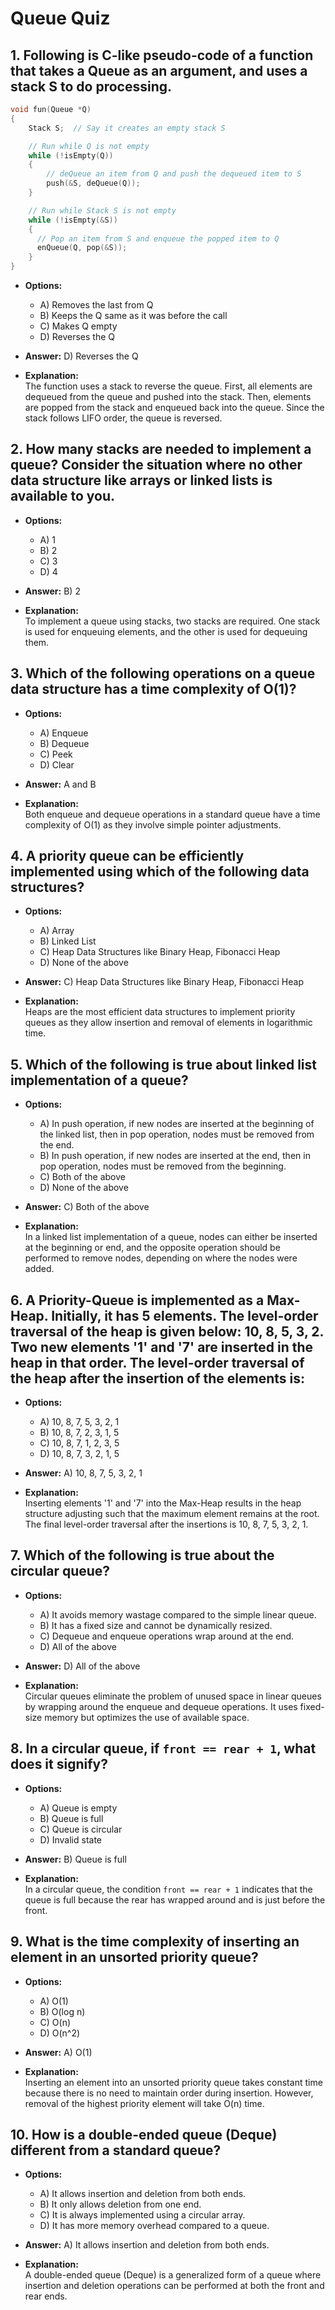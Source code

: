 
# Queue Quiz

## 1. Following is C-like pseudo-code of a function that takes a Queue as an argument, and uses a stack S to do processing.

```c
void fun(Queue *Q)
{
    Stack S;  // Say it creates an empty stack S

    // Run while Q is not empty
    while (!isEmpty(Q))
    {
        // deQueue an item from Q and push the dequeued item to S
        push(&S, deQueue(Q));
    }

    // Run while Stack S is not empty
    while (!isEmpty(&S))
    {
      // Pop an item from S and enqueue the popped item to Q
      enQueue(Q, pop(&S));
    }
}
```

- **Options:**
  - A) Removes the last from Q
  - B) Keeps the Q same as it was before the call
  - C) Makes Q empty
  - D) Reverses the Q

- **Answer:** D) Reverses the Q

- **Explanation:**  
  The function uses a stack to reverse the queue. First, all elements are dequeued from the queue and pushed into the stack. Then, elements are popped from the stack and enqueued back into the queue. Since the stack follows LIFO order, the queue is reversed.


## 2. How many stacks are needed to implement a queue? Consider the situation where no other data structure like arrays or linked lists is available to you.

- **Options:**
  - A) 1
  - B) 2
  - C) 3
  - D) 4

- **Answer:** B) 2

- **Explanation:**  
  To implement a queue using stacks, two stacks are required. One stack is used for enqueuing elements, and the other is used for dequeuing them.


## 3. Which of the following operations on a queue data structure has a time complexity of O(1)?

- **Options:**
  - A) Enqueue
  - B) Dequeue
  - C) Peek
  - D) Clear

- **Answer:** A and B

- **Explanation:**  
  Both enqueue and dequeue operations in a standard queue have a time complexity of O(1) as they involve simple pointer adjustments.


## 4. A priority queue can be efficiently implemented using which of the following data structures?

- **Options:**
  - A) Array
  - B) Linked List
  - C) Heap Data Structures like Binary Heap, Fibonacci Heap
  - D) None of the above

- **Answer:** C) Heap Data Structures like Binary Heap, Fibonacci Heap

- **Explanation:**  
  Heaps are the most efficient data structures to implement priority queues as they allow insertion and removal of elements in logarithmic time.


## 5. Which of the following is true about linked list implementation of a queue?

- **Options:**
  - A) In push operation, if new nodes are inserted at the beginning of the linked list, then in pop operation, nodes must be removed from the end.
  - B) In push operation, if new nodes are inserted at the end, then in pop operation, nodes must be removed from the beginning.
  - C) Both of the above
  - D) None of the above

- **Answer:** C) Both of the above

- **Explanation:**  
  In a linked list implementation of a queue, nodes can either be inserted at the beginning or end, and the opposite operation should be performed to remove nodes, depending on where the nodes were added.


## 6. A Priority-Queue is implemented as a Max-Heap. Initially, it has 5 elements. The level-order traversal of the heap is given below: 10, 8, 5, 3, 2. Two new elements '1' and '7' are inserted in the heap in that order. The level-order traversal of the heap after the insertion of the elements is:

- **Options:**
  - A) 10, 8, 7, 5, 3, 2, 1
  - B) 10, 8, 7, 2, 3, 1, 5
  - C) 10, 8, 7, 1, 2, 3, 5
  - D) 10, 8, 7, 3, 2, 1, 5

- **Answer:** A) 10, 8, 7, 5, 3, 2, 1

- **Explanation:**  
  Inserting elements '1' and '7' into the Max-Heap results in the heap structure adjusting such that the maximum element remains at the root. The final level-order traversal after the insertions is 10, 8, 7, 5, 3, 2, 1.


## 7. Which of the following is true about the circular queue?

- **Options:**
  - A) It avoids memory wastage compared to the simple linear queue.
  - B) It has a fixed size and cannot be dynamically resized.
  - C) Dequeue and enqueue operations wrap around at the end.
  - D) All of the above

- **Answer:** D) All of the above

- **Explanation:**  
  Circular queues eliminate the problem of unused space in linear queues by wrapping around the enqueue and dequeue operations. It uses fixed-size memory but optimizes the use of available space.


## 8. In a circular queue, if `front == rear + 1`, what does it signify?

- **Options:**
  - A) Queue is empty
  - B) Queue is full
  - C) Queue is circular
  - D) Invalid state

- **Answer:** B) Queue is full

- **Explanation:**  
  In a circular queue, the condition `front == rear + 1` indicates that the queue is full because the rear has wrapped around and is just before the front.


## 9. What is the time complexity of inserting an element in an unsorted priority queue?

- **Options:**
  - A) O(1)
  - B) O(log n)
  - C) O(n)
  - D) O(n^2)

- **Answer:** A) O(1)

- **Explanation:**  
  Inserting an element into an unsorted priority queue takes constant time because there is no need to maintain order during insertion. However, removal of the highest priority element will take O(n) time.


## 10. How is a double-ended queue (Deque) different from a standard queue?

- **Options:**
  - A) It allows insertion and deletion from both ends.
  - B) It only allows deletion from one end.
  - C) It is always implemented using a circular array.
  - D) It has more memory overhead compared to a queue.

- **Answer:** A) It allows insertion and deletion from both ends.

- **Explanation:**  
  A double-ended queue (Deque) is a generalized form of a queue where insertion and deletion operations can be performed at both the front and rear ends.
